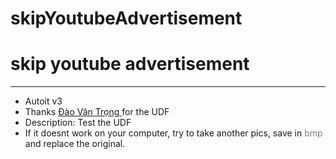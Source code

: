 # skipYoutubeAdvertisement

<h1>
	skip youtube advertisement
</h1>
<hr>
<ul>
	<li>
		Autoit v3
	</li>
	<li>
		Thanks 
		<a href="https://trong.live">
			Đào Văn Trọng
		</a> for the UDF
	</li>
	<li>
		Description: Test the UDF
	</li>
	<li>
		If it doesnt work on your computer, try to take another pics, save in <font color="gray"> bmp </font>and replace the original.
	</li>
</ul>
